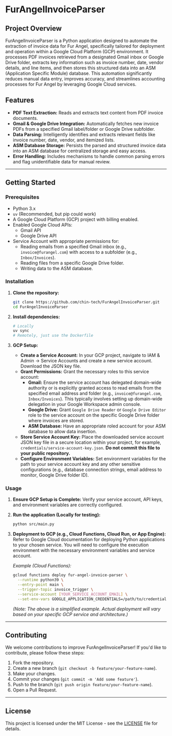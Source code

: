 # FurAngelInvoiceParser

## Project Overview

FurAngelInvoiceParser is a Python application designed to automate the extraction of invoice data for Fur Angel, specifically tailored for deployment and operation within a Google Cloud Platform (GCP) environment. It processes PDF invoices retrieved from a designated Gmail inbox or Google Drive folder, extracts key information such as invoice number, date, vendor details, and line items, and then stores this structured data into an ASM (Application Specific Module) database. This automation significantly reduces manual data entry, improves accuracy, and streamlines accounting processes for Fur Angel by leveraging Google Cloud services.

## Features

  * **PDF Text Extraction:** Reads and extracts text content from PDF invoice documents.
  * **Gmail & Google Drive Integration:** Automatically fetches new invoice PDFs from a specified Gmail label/folder or Google Drive subfolder.
  * **Data Parsing:** Intelligently identifies and extracts relevant fields like invoice number, date, vendor, and itemized lists.
  * **ASM Database Storage:** Persists the parsed and structured invoice data into an ASM database for centralized storage and easy access.
  * **Error Handling:** Includes mechanisms to handle common parsing errors and flag unidentifiable data for manual review.

-----

## Getting Started

### Prerequisites

  * Python 3.x
  * `uv` (Recommended, but pip could work)
  * A Google Cloud Platform (GCP) project with billing enabled.
  * Enabled Google Cloud APIs:
      * Gmail API
      * Google Drive API
  * Service Account with appropriate permissions for:
      * Reading emails from a specified Gmail inbox (e.g., `invoice@furangel.com`) with access to a subfolder (e.g., `Inbox/Invoices`).
      * Reading files from a specific Google Drive folder.
      * Writing data to the ASM database.

### Installation

1.  **Clone the repository:**

    ```bash
    git clone https://github.com/chin-tech/FurAngelInvoiceParser.git
    cd FurAngelInvoiceParser
    ```

2.  **Install dependencies:**

    ```bash
    # Locally
    uv sync
    # Remotely, just use the Dockerfile
    ```

3.  **GCP Setup:**

      * **Create a Service Account:** In your GCP project, navigate to IAM & Admin -\> Service Accounts and create a new service account. Download the JSON key file.
      * **Grant Permissions:** Grant the necessary roles to this service account:
          * **Gmail:** Ensure the service account has delegated domain-wide authority or is explicitly granted access to read emails from the specified email address and folder (e.g., `invoice@furangel.com`, `Inbox/Invoices`). This typically involves setting up domain-wide delegation in your Google Workspace admin console.
          * **Google Drive:** Grant `Google Drive Reader` or `Google Drive Editor` role to the service account on the specific Google Drive folder where invoices are stored.
          * **ASM Database:** Have an appropriate roled account for your ASM database  to allow data insertion.
      * **Store Service Account Key:** Place the downloaded service account JSON key file in a secure location within your project, for example, `credentials/service-account-key.json`. **Do not commit this file to your public repository.**
      * **Configure Environment Variables:** Set environment variables for the path to your service account key and any other sensitive configurations (e.g., database connection strings, email address to monitor, Google Drive folder ID).

### Usage

1.  **Ensure GCP Setup is Complete:** Verify your service account, API keys, and environment variables are correctly configured.

2.  **Run the application (Locally for testing):**

    ```bash
    python src/main.py
    ```

3.  **Deployment to GCP (e.g., Cloud Functions, Cloud Run, or App Engine):**
    Refer to Google Cloud documentation for deploying Python applications to your chosen service. You will need to configure the execution environment with the necessary environment variables and service account.

    *Example (Cloud Functions):*

    ```bash
    gcloud functions deploy fur-angel-invoice-parser \
      --runtime python39 \
      --entry-point main \
      --trigger-topic invoice_trigger \
      --service-account [YOUR_SERVICE_ACCOUNT_EMAIL] \
      --set-env-vars GOOGLE_APPLICATION_CREDENTIALS=/path/to/credentials/service-account-key.json,GMAIL_EMAIL=invoice@furangel.com,DRIVE_FOLDER_ID=your_drive_folder_id,ASM_DB_CONNECTION_STRING=your_db_connection_string
    ```

    *(Note: The above is a simplified example. Actual deployment will vary based on your specific GCP service and architecture.)*

-----
## Contributing

We welcome contributions to improve FurAngelInvoiceParser\! If you'd like to contribute, please follow these steps:

1.  Fork the repository.
2.  Create a new branch (`git checkout -b feature/your-feature-name`).
3.  Make your changes.
4.  Commit your changes (`git commit -m 'Add some feature'`).
5.  Push to the branch (`git push origin feature/your-feature-name`).
6.  Open a Pull Request.

-----

## License

This project is licensed under the MIT License - see the [LICENSE](https://www.google.com/search?q=LICENSE) file for details.
